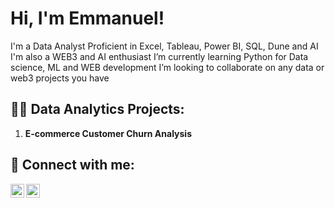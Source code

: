 <h1>Hi, I'm Emmanuel! </h1>

I'm a Data Analyst Proficient in Excel, Tableau, Power BI, SQL, Dune and AI
I'm also a WEB3 and AI enthusiast
I’m currently learning Python for Data science, ML and WEB development
I’m looking to collaborate on any data or web3 projects you have


<h2>👨‍💻 Data Analytics Projects:</h2>

1. **E‑commerce Customer Churn Analysis**
   



<h2> 🤳 Connect with me:</h2>

[<img align="left" alt="eatunw | Twitter" width="22px" src="https://cdn.jsdelivr.net/npm/simple-icons@v3/icons/twitter.svg" />][twitter]
[<img align="left" alt="eatunw | LinkedIn" width="22px" src="https://cdn.jsdelivr.net/npm/simple-icons@v3/icons/linkedin.svg" />][linkedin]

[twitter]: https://twitter.com/aemmanuel90585
[linkedin]: https://linkedin.com/in/emmanuel-atunde

